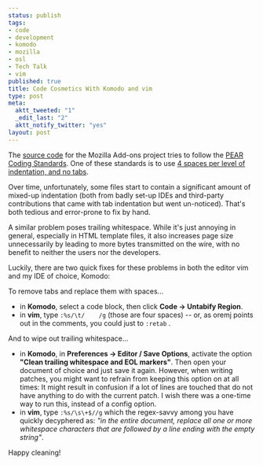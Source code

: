 ```yaml
--- 
status: publish
tags: 
- code
- development
- komodo
- mozilla
- osl
- Tech Talk
- vim
published: true
title: Code Cosmetics With Komodo and vim
type: post
meta: 
  aktt_tweeted: "1"
  _edit_last: "2"
  aktt_notify_twitter: "yes"
layout: post
---
```

The <a href="http://viewvc.svn.mozilla.org/vc/addons/">source code</a> for the Mozilla Add-ons project tries to follow the <a href="http://pear.php.net/manual/en/standards.php">PEAR Coding Standards</a>. One of these standards is to use <a href="http://pear.php.net/manual/en/standards.indenting.php">4 spaces per level of indentation, and no tabs</a>.

Over time, unfortunately, some files start to contain a significant amount of mixed-up indentation (both from badly set-up IDEs and third-party contributions that came with tab indentation but went un-noticed). That's both tedious and error-prone to fix by hand.

A similar problem poses trailing whitespace. While it's just annoying in general, especially in HTML template files, it also increases page size unnecessarily by leading to more bytes transmitted on the wire, with no benefit to neither the users nor the developers.

Luckily, there are two quick fixes for these problems in both the editor vim and my IDE of choice, Komodo:

To remove tabs and replace them with spaces...
<ul>
	<li>in <strong>Komodo</strong>, select a code block, then click <strong>Code -> Untabify Region</strong>.</li>
	<li>in <strong>vim</strong>, type <code>:%s/\t/&nbsp;&nbsp;&nbsp;&nbsp;/g</code> (those are four spaces) -- or, as oremj points out in the comments, you could just to <code>:retab</code> .</li>
</ul>

And to wipe out trailing whitespace...
<ul>
	<li>in <strong>Komodo</strong>, in <strong>Preferences -> Editor / Save Options</strong>, activate the option <strong>"Clean trailing whitespace and EOL markers"</strong>. Then open your document of choice and just save it again. However, when writing patches, you might want to refrain from keeping this option on at all times: It might result in confusion if a lot of lines are touched that do not have anything to do with the current patch. I wish there was a one-time way to run this, instead of a config option.</li>
	<li>in <strong>vim</strong>, type <code>:%s/\s\+$//g</code> which the regex-savvy among you have quickly decyphered as: <em>"in the entire document, replace all one or more whitespace characters that are followed by a line ending with the empty string"</em>.</li>
</ul>

Happy cleaning!
